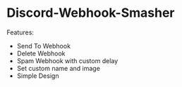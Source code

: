 # Discord-Webhook-Smasher

Features:
- Send To Webhook
- Delete Webhook
- Spam Webhook with custom delay
- Set custom name and image
- Simple Design

